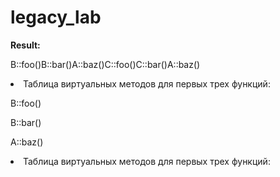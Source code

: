 # legacy_lab

**Result:**

B::foo()B::bar()A::baz()C::foo()C::bar()A::baz()

<li>
Таблица виртуальных методов для первых трех функций:

B::foo()

B::bar()

A::baz()

<li>
Таблица виртуальных методов для первых трех функций:
  
